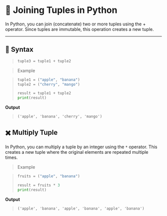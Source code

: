 # 🧬 Joining Tuples in Python

In Python, you can join (concatenate) two or more tuples using the + operator. Since tuples are immutable, this operation creates a new tuple.

___

## 📘 Syntax

>```python
> tuple3 = tuple1 + tuple2
>```

> Example

>```python
>tuple1 = ("apple", "banana")
>tuple2 = ("cherry", "mango")
>
>result = tuple1 + tuple2
>print(result)
>```

**Output**

>```
>('apple', 'banana', 'cherry', 'mango')
>```

## ✖️ Multiply Tuple 

In Python, you can multiply a tuple by an integer using the `*` operator. This creates a new tuple where the original elements are repeated multiple times.

> Example

>```python
>fruits = ("apple", "banana")
>
>result = fruits * 3
>print(result)
>```

**Output**

>```
>('apple', 'banana', 'apple', 'banana', 'apple', 'banana')
>```
